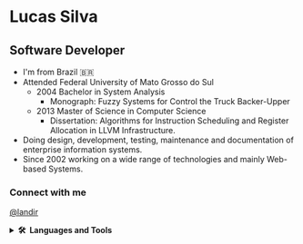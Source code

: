 # Lucas Silva

## Software Developer

- I'm from Brazil :brazil:
- Attended Federal University of Mato Grosso do Sul
  - 2004 Bachelor in System Analysis
    - Monograph: Fuzzy Systems for Control the Truck Backer-Upper
  - 2013 Master of Science in Computer Science
    - Dissertation: Algorithms for Instruction Scheduling and Register Allocation in LLVM Infrastructure.
- Doing design, development, testing, maintenance and documentation of enterprise information systems.
- Since 2002 working on a wide range of technologies and mainly Web-based Systems.


### Connect with me

<a href="https://twitter.com/landir" target="blank">@landir</a>

<details>
  <summary><b>🛠️&nbsp;&nbsp;Languages&nbsp;and&nbsp;Tools&nbsp;</b></summary>
  <br/>
  <p align="left">
  <ul>
    <li>Java</li>
    <li>Spring Boot</li>
    <li>JavaScript</li>
    <li>React</li>
  </ul>
  </p>
</details>

